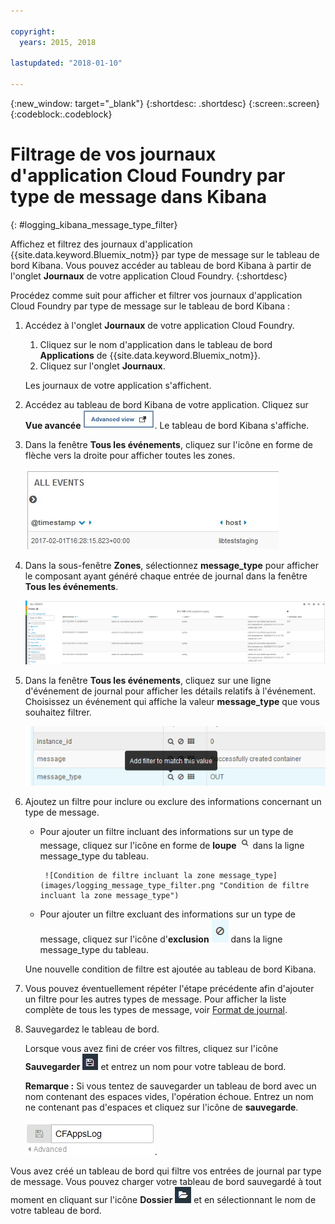 ```yaml
---

copyright:
  years: 2015, 2018

lastupdated: "2018-01-10"

---
```


{:new_window: target="_blank"}
{:shortdesc: .shortdesc}
{:screen:.screen}
{:codeblock:.codeblock}


# Filtrage de vos journaux d'application Cloud Foundry par type de message dans Kibana
{: #logging_kibana_message_type_filter}

Affichez et filtrez des journaux d'application {{site.data.keyword.Bluemix_notm}} par type de message sur le tableau de bord Kibana. Vous pouvez accéder au tableau de bord Kibana à partir de l'onglet **Journaux** de votre application Cloud Foundry. 
{:shortdesc}

Procédez comme suit pour afficher et filtrer vos journaux d'application Cloud Foundry par type de message sur le tableau de bord Kibana :

1. Accédez à l'onglet **Journaux** de votre application Cloud Foundry. 

    1. Cliquez sur le nom d'application dans le tableau de bord **Applications** de {{site.data.keyword.Bluemix_notm}}.
    2. Cliquez sur l'onglet **Journaux**. 
    
    Les journaux de votre application s'affichent.

2. Accédez au tableau de bord Kibana de votre application. Cliquez sur **Vue avancée** ![Lien Vue avancée](images/logging_advanced_view.jpg "Lien Vue avancée"). Le tableau de bord Kibana s'affiche.

3. Dans la fenêtre **Tous les événements**, cliquez sur l'icône en forme de flèche vers la droite pour afficher toutes les zones. 

    ![Icône de fenêtre Tous les événements avec flèche vers la droite](images/logging_all_events_no_fields.jpg "Icône de fenêtre Tous les événements avec flèche vers la droite")

4. Dans la sous-fenêtre **Zones**, sélectionnez **message_type** pour afficher le composant ayant généré chaque entrée de journal dans la fenêtre **Tous les événements**.

    ![Fenêtre Tous les événements avec zone message_type sélectionnée](images/logging_message_type.png "Fenêtre Tous les événements avec zone message_type sélectionnée")

5. Dans la fenêtre **Tous les événements**, cliquez sur une ligne d'événement de journal pour afficher les détails relatifs à l'événement. Choisissez un événement qui affiche la valeur **message_type** que vous souhaitez filtrer.

    ![Fenêtre Tous les événements affichant les détails d'un événement de journal sélectionné](images/logging_message_type_add_filter.png "Fenêtre Tous les événements affichant les détails d'un événement de journal sélectionné")

6. Ajoutez un filtre pour inclure ou exclure des informations concernant un type de message. 

    * Pour ajouter un filtre incluant des informations sur un type de message, cliquez sur l'icône en forme de **loupe** ![Icône en forme de loupe](images/logging_magnifying_glass.jpg "Icône en forme de loupe") dans la ligne message_type du tableau. 
    
           ![Condition de filtre incluant la zone message_type](images/logging_message_type_filter.png "Condition de filtre incluant la zone message_type")
    
    * Pour ajouter un filtre excluant des informations sur un type de message, cliquez sur l'icône d'**exclusion** ![Icône d'exclusion](images/logging_exclusion_icon.png "Icône d'exclusion") dans la ligne message_type du tableau. 
    
    Une nouvelle condition de filtre est ajoutée au tableau de bord Kibana.

7. Vous pouvez éventuellement répéter l'étape précédente afin d'ajouter un filtre pour les autres types de message. Pour afficher la liste complète de tous les types de message, voir [Format de journal](../logging_view_kibana3.html#kibana_log_format_cf).

9. Sauvegardez le tableau de bord.    
        
    Lorsque vous avez fini de créer vos filtres, cliquez sur l'icône **Sauvegarder** ![Icône Sauvegarder](images/logging_save.jpg "Icône Sauvegarder") et entrez un nom pour votre tableau de bord. 
      
    **Remarque :** Si vous tentez de sauvegarder un tableau de bord avec un nom contenant des espaces vides, l'opération échoue. Entrez un nom ne contenant pas d'espaces et cliquez sur l'icône de **sauvegarde**.
    
    ![Sauvegarde d'un nom de tableau de bord](images/logging_save_dashboard.jpg "Sauvegarde d'un nom de tableau de bord").

Vous avez créé un tableau de bord qui filtre vos entrées de journal par type de message. Vous pouvez charger votre tableau de bord sauvegardé à tout moment en cliquant sur l'icône **Dossier** ![Icône Dossier](images/logging_folder.jpg "Icône Dossier") et en sélectionnant le nom de votre tableau de bord.

